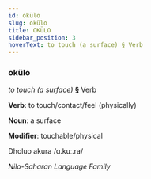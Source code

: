```yaml
---
id: okülo
slug: okülo
title: OKÜLO
sidebar_position: 3
hoverText: to touch (a surface) § Verb
---
```


### okülo

*to touch (a surface)* **§** Verb

**Verb**: to touch/contact/feel (physically)

**Noun**: a surface

**Modifier**: touchable/physical

Dholuo akura /ɑ.kuː.ra/

*Nilo-Saharan Language Family*